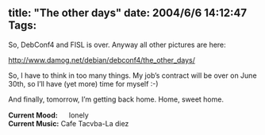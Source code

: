 title: "The other days"
date: 2004/6/6 14:12:47
Tags: 
---
<p>So, DebConf4 and FISL is over. Anyway all other pictures are here:</p>

<p><a href="http://www.damog.net/debian/debconf4/the_other_days/"><a href="http://www.damog.net/debian/debconf4/the_other_days/">http://www.damog.net/debian/debconf4/the_other_days/</a></a></p>

<p>So, I have to think in too many things. My job&#8217;s contract will be over on June 30th, so I&#8217;ll have (yet more) time for myself :-)</p>

<p>And finally, tomorrow, I&#8217;m getting back home. Home, sweet home.</p>

<p><strong>Current Mood:</strong> <img width="15" height="15" src="http://stat.livejournal.com/img/mood/growf/smileys/sad.gif"/> lonely<br/><strong>Current Music:</strong> Cafe Tacvba-La diez</p>

